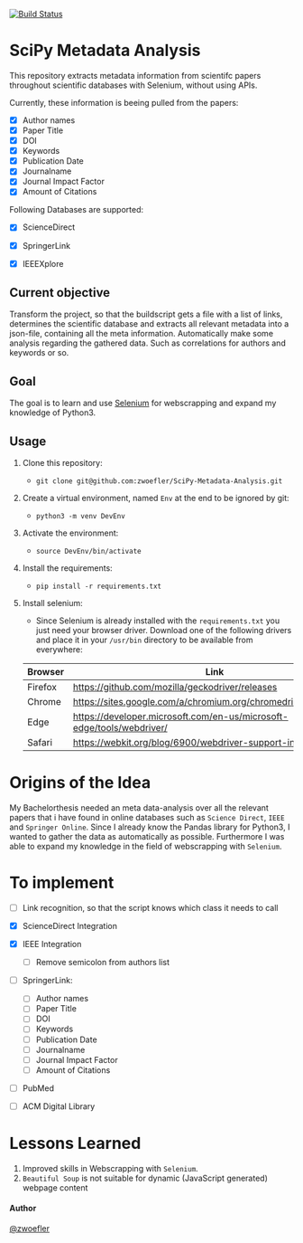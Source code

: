 [![Build Status](https://travis-ci.org/zwoefler/SciPy-Metadata-Analysis.svg?branch=master)](https://travis-ci.org/zwoefler/SciPy-Metadata-Analysis)
# SciPy Metadata Analysis
This repository extracts metadata information from scientifc papers throughout scientific databases with Selenium, without using APIs.

Currently, these information is beeing pulled from the papers:
- [X] Author names
- [X] Paper Title
- [X] DOI
- [X] Keywords
- [X] Publication Date
- [X] Journalname
- [X] Journal Impact Factor
- [X] Amount of Citations

Following Databases are supported:
- [X] ScienceDirect
- [X] SpringerLink
- [X] IEEEXplore


## Current objective
Transform the project, so that the buildscript gets a file with a
list of links, determines the scientific database and extracts all
relevant metadata into a json-file, containing all the meta information.
Automatically make some analysis regarding the gathered data. Such as correlations for authors and keywords or so.

## Goal
The goal is to learn and use [Selenium](https://selenium-python.readthedocs.io/) for webscrapping and expand my knowledge of Python3.


## Usage
1. Clone this repository:
    - `git clone git@github.com:zwoefler/SciPy-Metadata-Analysis.git`
2. Create a virtual environment, named `Env` at the end to be ignored by git:
    - `python3 -m venv DevEnv`
3. Activate the environment:
    - `source DevEnv/bin/activate`
4. Install the requirements:
    - `pip install -r requirements.txt`
5. Install selenium:
    - Since Selenium is already installed with the `requirements.txt` you just need
    your browser driver. Download one of the following drivers and place it in your
    `/usr/bin` directory to be available from everywhere:

    |Browser | Link                                                                     |
    |--------|--------------------------------------------------------------------------|
    |Firefox | https://github.com/mozilla/geckodriver/releases                          |
    |Chrome  | https://sites.google.com/a/chromium.org/chromedriver/downloads           |
    |Edge    | https://developer.microsoft.com/en-us/microsoft-edge/tools/webdriver/    |
    |Safari  | https://webkit.org/blog/6900/webdriver-support-in-safari-10/             |



# Origins of the Idea
My Bachelorthesis needed an meta data-analysis over all the relevant papers that i have found in online databases such as `Science Direct`, `IEEE` and `Springer Online`.
Since I already know the Pandas library for Python3, I wanted to gather the data as automatically as possible. Furthermore I was able to expand my knowledge in the field of webscrapping with `Selenium`.

# To implement

- [ ] Link recognition, so that the script knows which class it needs to call
- [X] ScienceDirect Integration
- [X] IEEE Integration
    - [ ] Remove semicolon from authors list
- [ ] SpringerLink:
    - [ ] Author names
    - [ ] Paper Title
    - [ ] DOI
    - [ ] Keywords
    - [ ] Publication Date
    - [ ] Journalname
    - [ ] Journal Impact Factor
    - [ ] Amount of Citations
- [ ] PubMed
- [ ] ACM Digital Library



# Lessons Learned
1. Improved skills in Webscrapping with `Selenium`.
2. `Beautiful Soup` is not suitable for dynamic (JavaScript generated) webpage content



#### Author
[@zwoefler](https://github.com/zwoefler)